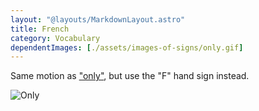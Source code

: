 ```yaml
---
layout: "@layouts/MarkdownLayout.astro"
title: French
category: Vocabulary
dependentImages: [./assets/images-of-signs/only.gif]
---
```


Same motion as ["only"](./only), but use the "F" hand sign instead.

![Only](@signs/only.gif)
